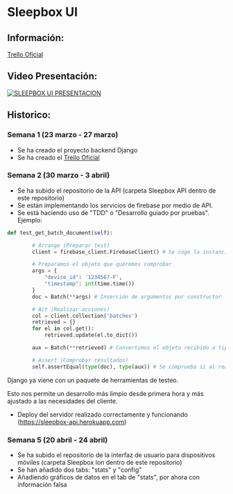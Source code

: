 # Sleepbox UI

## Información:
[Trello Oficial](https://trello.com/b/fulZH2iV/sleepbox)

## Video Presentación:

[![SLEEPBOX UI PRESENTACION](https://img.youtube.com/vi/HS-1_-khcUI/0.jpg)](https://www.youtube.com/embed/HS-1_-khcUI)

## Historico:

### Semana 1 (23 marzo - 27 marzo)
  - Se ha creado el proyecto backend Django
  - Se ha creado el [Trello Oficial](https://trello.com/b/fulZH2iV/sleepbox)

### Semana 2 (30 marzo - 3 abril)
  - Se ha subido el repositorio de la API (carpeta Sleepbox API dentro de este repositorio)
  - Se están implementando los servicios de firebase por medio de API.
  - Se está haciendo uso de "TDD" o "Desarrollo guiado por pruebas". Ejemplo: 
  
```python
def test_get_batch_document(self):

        # Arrange (Preparar test)
        client = firebase_client.FirebaseClient() # Se coge la instancia del cliente

        # Preparamos el objeto que queremos comprobar
        args = { 
            "device_id": '1234567-F',
            "timestamp": int(time.time())
        }
        doc = Batch(**args) # Inserción de argumentos por constructor

        # Act (Realizar acciones)
        col = client.collection('batches')
        retrieved = {}
        for el in col.get():
            retrieved.update(el.to_dict())

        aux = Batch(**retrieved) # Convertimos el objeto recibido a tipo personalizado "Batch"

        # Assert (Comprobar resultados)
        self.assertEqual(type(doc), type(aux)) # Se comprueba si al realizar conversión obtenemos el mismo tipo
```
  Django ya viene con un paquete de herramientas de testeo.
  
  Esto nos permite un desarrollo más limpio desde primera hora y más ajustado a las necesidades del cliente.
  - Deploy del servidor realizado correctamente y funcionando (https://sleepbox-api.herokuapp.com)

    
  ### Semana 5 (20 abril - 24 abril)
  - Se ha subido el repositorio de la interfaz de usuario para dispositivos móviles (carpeta Sleepbox Ion dentro de este repositorio)
  - Se han añadido dos tabs: "stats" y "config"
  - Añadiendo gráficos de datos en el tab de "stats", por ahora con información falsa